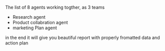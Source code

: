 The list of 8 agents working togther, as 3 teams
- Research agent
- Product collabration agent
- marketing Plan agent


in the end it will give you beautiful report with properly fromatted data  and  action plan
